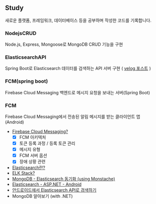 ## Study
새로운 플랫폼, 프레임워크, 데이터베이스 등을 공부하며 작성한 코드를 기록합니다.

### NodejsCRUD
Node.js, Express, Mongoose로 MongoDB CRUD 기능을 구현

### ElasticsearchAPI
Spring Boot로 Elasticsearch 데이터를 검색하는 API 서버 구현
( [velog 포스트](https://velog.io/@emily2307/Spring-Boot%EB%A1%9C-Elasticsearch-%EA%B2%80%EC%83%89%ED%95%98%EB%8A%94-API-%EC%84%9C%EB%B2%84-%EB%A7%8C%EB%93%A4%EA%B8%B0) )


### FCM(spring boot)
Firebase Cloud Messaging 백엔드로 메시지 요청을 보내는 서버(Spring Boot)

### FCM
Firebase Cloud Messaging에서 전송된 알림 메시지를 받는 클라이언트 앱(Android)


- [Firebase Cloud Messaging?](https://velog.io/@emily2307/Firebase-Cloud-Messaging)
    - [x] FCM 아키텍처
    - [x] 토큰 등록 과정 / 등록 토큰 관리
    - [x] 메시지 유형
    - [x] FCM 서버 옵션
    - [x] 장애 상황 관련
- [Elasticsearch란?](https://velog.io/@emily2307/ElasticSearch%EB%9E%80)
- [ELK Stack?](https://velog.io/@emily2307/ELK-Stack)
- [MongoDB - Elasticsearch 동기화 (using Monstache)](https://velog.io/@emily2307/MongoDB-Elasticsearch-%EB%8F%99%EA%B8%B0%ED%99%94-using-Monstache)
- [Elasticsearch - ASP.NET - Android](https://velog.io/@emily2307/Elasticsearch-ASP.NET-Android)
- [안드로이드에서 Elasticsearch API로 검색하기](https://velog.io/@emily2307/Android%EC%97%90%EC%84%9C-Elasticsearch-%EA%B2%80%EC%83%89%ED%95%98%EA%B8%B0-retrofit-%ED%86%B5%EC%8B%A0)
- MongoDB 알아보기 (with .NET)


